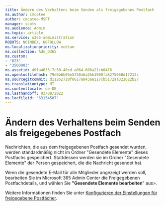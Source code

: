 ```yaml
---
title: Ändern des Verhaltens beim Senden als freigegebenes Postfach
ms.author: cmcatee
author: cmcatee-MSFT
manager: scotv
ms.audience: Admin
ms.topic: article
ms.service: o365-administration
ROBOTS: NOINDEX, NOFOLLOW
ms.localizationpriority: medium
ms.collection: Adm_O365
ms.custom:
- "623"
- "3500003"
ms.assetid: 49fa4633-7c50-40cd-a064-608a21cb0476
ms.openlocfilehash: 79e6b6b05e5720a6a26b1900fa8275060d17212c
ms.sourcegitcommit: d11262728f0617a843a0117cb5172aa322022b27
ms.translationtype: MT
ms.contentlocale: de-DE
ms.lasthandoff: 03/08/2022
ms.locfileid: "63154507"
---
```

# <a name="changing-shared-mailbox-send-as-behavior"></a>Ändern des Verhaltens beim Senden als freigegebenes Postfach

Nachrichten, die aus dem freigegebenen Postfach gesendet wurden, werden standardmäßig nicht im Ordner "Gesendete Elemente" dieses Postfachs gespeichert. Stattdessen werden sie im Ordner "Gesendete Elemente" der Person gespeichert, die die Nachricht gesendet hat.
  
Wenn die gesendete E-Mail für alle Mitglieder angezeigt werden soll, bearbeiten Sie im Microsoft 365 Admin Center die Freigegebenen Postfachdetails, und wählen Sie **"Gesendete Elemente** **bearbeiten**" aus\>.
  
Weitere Informationen finden Sie unter [Konfigurieren der Einstellungen für freigegebene Postfächer](https://docs.microsoft.com/microsoft-365/admin/email/configure-a-shared-mailbox#allow-everyone-to-see-the-sent-email-the-replies).
  